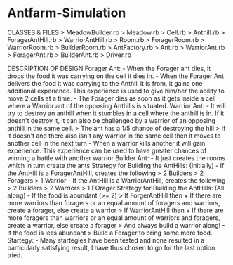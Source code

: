 # Antfarm-Simulation

CLASSES & FILES
	> MeadowBuilder.rb
	> Meadow.rb
	> Cell.rb
	> Anthill.rb
	> ForagerAntHill.rb
	> WarriorAntHill.rb
	> Room.rb
	> ForagerRoom.rb
	> WarriorRoom.rb
	> BuilderRoom.rb
	> AntFactory.rb
	> Ant.rb
	> WarriorAnt.rb
	> ForagerAnt.rb
	> BuilderAnt.rb
	> Driver.rb

DESCRIPTION OF DESIGN
	Forager Ant:
		- When the Forager ant dies, it drops the food it was carrying
		on the cell it dies in.
		- When the Forager Ant delivers the food it was carrying to the
		Anthill it is from, it gains one additional experience. This
		experience is used to give him/her the ability to move 2 cells
		at a time.
		- The Forager dies as soon as it gets inside a cell where a
		Warrior ant of the opposing Anthills is situated.
	Warrior Ant:
		- It will try to destroy an anthill when it stumbles in a cell 
		where the anthill is in. If it doesn't destroy it, it can also
		be challenged by a warrior of an opposing anthill in the same
		cell. 
			> The ant has a 1/5 chance of destroying the hill
			> If it doesn't and there also isn't any warrior in the
			same cell then it moves to another cell in the next turn
		- When a warrior kills another it will gain experience. This 
		experience can be used to have greater chances of winning a battle 
		with another warrior
	Builder Ant:
		- It just creates the rooms which in turn create the ants
	Strategy for Building the AntHills: (Initially)
		- If the AntHill is a ForagerAntHill, creates the following
			> 2 Builders
			> 2 Foragers
			> 1 Warrior
		- If the AntHill is a WarriorAntHill, creates the following
			> 2 Builders
			> 2 Warriors
			> 1 FOrager
	Strategy for Building the AntHills: (All along)
		- If the food is abundant (>= 2)
			> If ForgerAntHill then
				+ If there are more warriors than foragers or 
				an equal amount of foragers and warriors, create
				a forager, else create a warrior
			> If WarriorAntHill then
				+ If there are more foragers than warriors or 
				an equal amount of warriors and foragers, create
				a warrior, else create a forager
			> And always build a warrior along!
		- If the food is less abundant
			> Build a Forager to bring some more food.
	Startegy:
		- Many startegies have been tested and none resulted in a 
		particularly satisfying result, I have thus chosen to go 
		for the last option tried.
	


